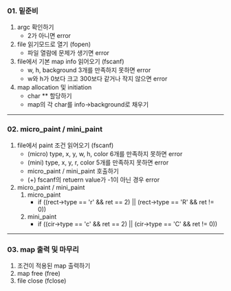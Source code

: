 ### 01. 밑준비
1. argc 확인하기
	- 2가 아니면 error
2. file 읽기모드로 열기 (fopen)
	- 파일 열람에 문제가 생기면 error
3. file에서 기본 map info 읽어오기 (fscanf)
	- w, h, background 3개를 만족하지 못하면 error
	- w와 h가 0보다 크고 300보다 같거나 작지 않으면 error
4. map allocation 및 initiation
	- char ** 할당하기
	- map의 각 char를 info->background로 채우기
---
### 02. micro_paint / mini_paint
1. file에서 paint 조건 읽어오기 (fscanf)
	- (micro) type, x, y, w, h, color 6개를 만족하지 못하면 error
	- (mini) type, x, y, r, color 5개를 만족하지 못하면 error
	- micro_paint / mini_paint 호출하기
	- (+) fscanf의 retuern value가 -1이 아닌 경우 error
2. micro_paint / mini_paint
	1. micro_paint
		- if ((rect->type == 'r' && ret == 2) || (rect->type == 'R' && ret != 0))
	2. mini_paint
		- if ((cir->type == 'c' && ret == 2) || (cir->type == 'C' && ret != 0))
---
### 03. map 출력 및 마무리
1. 조건이 적용된 map 출력하기
2. map free (free)
3. file close (fclose)